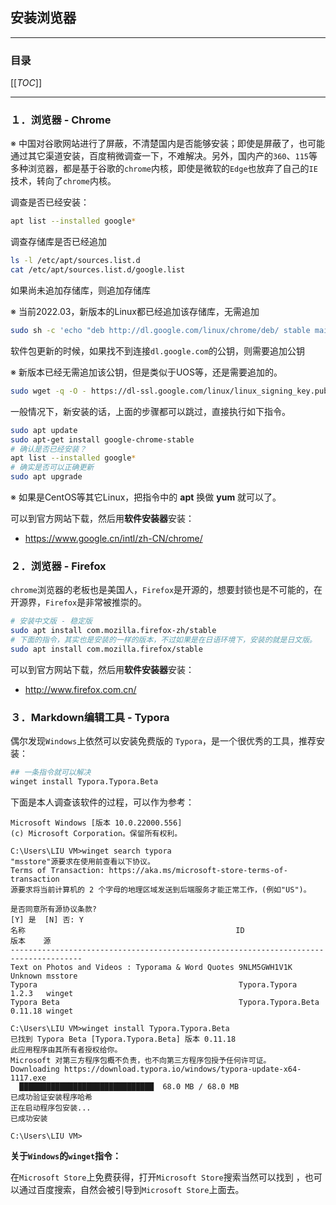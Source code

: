 ## 安装浏览器

---

### 目录

[[_TOC_]]

---

### １．浏览器 - Chrome

※ 中国对谷歌网站进行了屏蔽，不清楚国内是否能够安装；即使是屏蔽了，也可能通过其它渠道安装，百度稍微调查一下，不难解决。另外，国内产的`360`、`115`等多种浏览器，都是基于谷歌的`chrome`内核，即使是微软的`Edge`也放弃了自己的`IE`技术，转向了`chrome`内核。

调查是否已经安装：

```bash
apt list --installed google*
```

调查存储库是否已经追加

```bash
ls -l /etc/apt/sources.list.d
cat /etc/apt/sources.list.d/google.list
```

如果尚未追加存储库，则追加存储库

※ 当前2022.03，新版本的Linux都已经追加该存储库，无需追加

```bash
sudo sh -c 'echo "deb http://dl.google.com/linux/chrome/deb/ stable main" >> /etc/apt/sources.list.d/google.list'
```

软件包更新的时候，如果找不到连接`dl.google.com`的公钥，则需要追加公钥

※ 新版本已经无需追加该公钥，但是类似于UOS等，还是需要追加的。

```bash
sudo wget -q -O - https://dl-ssl.google.com/linux/linux_signing_key.pub | sudo apt-key add -
```

一般情况下，新安装的话，上面的步骤都可以跳过，直接执行如下指令。

```bash
sudo apt update
sudo apt-get install google-chrome-stable
# 确认是否已经安装？
apt list --installed google*
# 确实是否可以正确更新
sudo apt upgrade
```

※ 如果是CentOS等其它Linux，把指令中的 **apt** 换做 **yum** 就可以了。

可以到官方网站下载，然后用**软件安装器**安装：

- https://www.google.cn/intl/zh-CN/chrome/




### ２．浏览器 - Firefox

`chrome`浏览器的老板也是美国人，`Firefox`是开源的，想要封锁也是不可能的，在开源界，`Firefox`是非常被推崇的。

```bash
# 安装中文版 - 稳定版
sudo apt install com.mozilla.firefox-zh/stable
# 下面的指令，其实也是安装的一样的版本，不过如果是在日语环境下，安装的就是日文版。
sudo apt install com.mozilla.firefox/stable
```

可以到官方网站下载，然后用**软件安装器**安装：

- http://www.firefox.com.cn/



### ３．Markdown编辑工具 - Typora

偶尔发现`Windows`上依然可以安装免费版的 `Typora`，是一个很优秀的工具，推荐安装：

```bash
## 一条指令就可以解决
winget install Typora.Typora.Beta
```

下面是本人调查该软件的过程，可以作为参考：

```
Microsoft Windows [版本 10.0.22000.556]
(c) Microsoft Corporation。保留所有权利。

C:\Users\LIU VM>winget search typora
"msstore"源要求在使用前查看以下协议。
Terms of Transaction: https://aka.ms/microsoft-store-terms-of-transaction
源要求将当前计算机的 2 个字母的地理区域发送到后端服务才能正常工作，(例如"US")。

是否同意所有源协议条款?
[Y] 是  [N] 否: Y
名称                                               ID                 版本    源
--------------------------------------------------------------------------------------
Text on Photos and Videos : Typorama & Word Quotes 9NLM5GWH1V1K       Unknown msstore
Typora                                             Typora.Typora      1.2.3   winget
Typora Beta                                        Typora.Typora.Beta 0.11.18 winget

C:\Users\LIU VM>winget install Typora.Typora.Beta
已找到 Typora Beta [Typora.Typora.Beta] 版本 0.11.18
此应用程序由其所有者授权给你。
Microsoft 对第三方程序包概不负责，也不向第三方程序包授予任何许可证。
Downloading https://download.typora.io/windows/typora-update-x64-1117.exe
  ██████████████████████████████  68.0 MB / 68.0 MB
已成功验证安装程序哈希
正在启动程序包安装...
已成功安装

C:\Users\LIU VM>
```

**关于`Windows`的`winget`指令：**

在`Microsoft Store`上免费获得，打开`Microsoft Store`搜索当然可以找到 ，也可以通过百度搜索，自然会被引导到`Microsoft Store`上面去。
